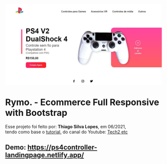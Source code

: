<!---->
<div align="center">
<img src="./ReadMeFiles/app.jpg" align="center">
</div>

# Rymo. - Ecommerce Full Responsive with Bootstrap

<p>Esse projeto foi feito por: <strong>Thiago Silva Lopes</strong>, em 06/2021,</br>
tendo como base o <a href="https://www.youtube.com/playlist?list=PL9bD98LkBR7O4_SVeN8IXLQRjrGontmbT" target="_blank">tutorial,</a>
do canal do Youtube: <a href="https://www.youtube.com/c/Tech2etc" target="_blank">
Tech2 etc</a></p>

## Demo: https://ps4controller-landingpage.netlify.app/
